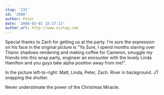 ```yaml
---
slug: '232'
id: '1608'
author: Peter
date: '2008-03-01 15:37:13'
author_url: http://www.nivlag.com
---
```

Special thanks to Zach for getting us at the party.  I'm sure the expression on his face in the original picture is "Ya Sure, I spend months slaving over Titanic shadows rendering and making coffee for Cameron, smuggle my friends into this wrap party, engineer an encounter with the lovely Linda Hamilton and you guys take alpha position away from me!".

In the picture left-to-right:  Matt, Linda, Peter, Zach. River in background.  JT snapping the shutter.

Never understimate the power of the Christmas Miracle.
